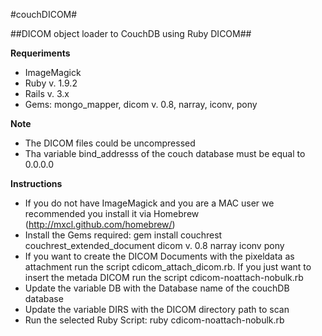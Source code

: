 #couchDICOM#


##DICOM object loader to CouchDB using Ruby DICOM##


**Requeriments**

* ImageMagick
* Ruby v. 1.9.2
* Rails v. 3.x
* Gems: mongo_mapper, dicom v. 0.8, narray, iconv, pony

**Note**

* The DICOM files could be uncompressed
* Tha variable bind_addresss of the couch database must be equal to 0.0.0.0

**Instructions**

* If you do not have ImageMagick and you are a MAC user we recommended you install it via Homebrew (http://mxcl.github.com/homebrew/)
* Install the Gems required: gem install couchrest couchrest_extended_document dicom v. 0.8 narray iconv pony
* If you want to create the DICOM Documents with the pixeldata as attachment run the script cdicom_attach_dicom.rb. If you just want to insert the metada DICOM run the script cdicom-noattach-nobulk.rb
* Update the variable DB with the Database name of the couchDB database 
* Update the variable DIRS with the DICOM directory path to scan
* Run the selected Ruby Script: ruby cdicom-noattach-nobulk.rb
